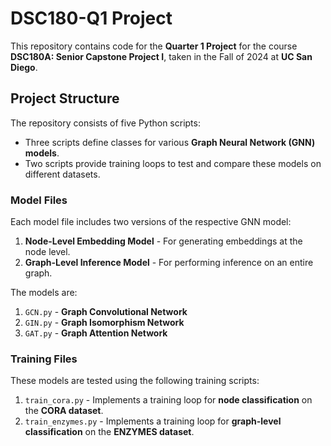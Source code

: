 # DSC180-Q1 Project

This repository contains code for the **Quarter 1 Project** for the course **DSC180A: Senior Capstone Project I**, taken in the Fall of 2024 at **UC San Diego**.

## Project Structure

The repository consists of five Python scripts:
- Three scripts define classes for various **Graph Neural Network (GNN) models**.
- Two scripts provide training loops to test and compare these models on different datasets.

### Model Files
Each model file includes two versions of the respective GNN model:
1. **Node-Level Embedding Model** - For generating embeddings at the node level.
2. **Graph-Level Inference Model** - For performing inference on an entire graph.

The models are:

1. `GCN.py` - **Graph Convolutional Network**
2. `GIN.py` - **Graph Isomorphism Network**
3. `GAT.py` - **Graph Attention Network**

### Training Files
These models are tested using the following training scripts:

1. `train_cora.py` - Implements a training loop for **node classification** on the **CORA dataset**.
2. `train_enzymes.py` - Implements a training loop for **graph-level classification** on the **ENZYMES dataset**.

